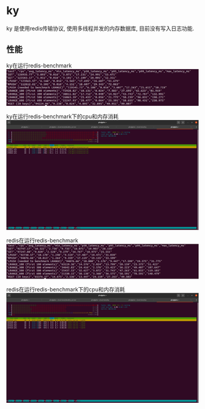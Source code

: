 # ky

ky 是使用redis传输协议, 使用多线程并发的内存数据库, 目前没有写入日志功能.

## 性能

ky在运行redis-benchmark
![ky_redis_benchmark](image/使用redis-benchmark测试ky.png)

ky在运行redis-benchmark下的cpu和内存消耗
![ky_cpu](image/ky的cpu和内存.png)

redis在运行redis-benchmark
![redis_banchmark](image/使用redis-benchmark测试redis-server.png)

redis在运行redis-benchmark下的cpu和内存消耗
![redis_cpu](image/redis-server的cpu和内存.png)
